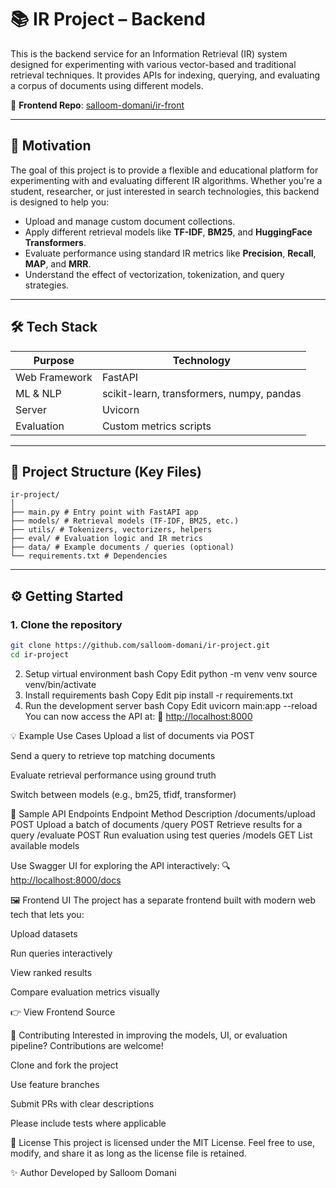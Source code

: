 # 📚 IR Project – Backend

This is the backend service for an Information Retrieval (IR) system designed for experimenting with various vector-based and traditional retrieval techniques. It provides APIs for indexing, querying, and evaluating a corpus of documents using different models.

🔗 **Frontend Repo**: [salloom-domani/ir-front](https://github.com/salloom-domani/ir-front)

---

## 🚀 Motivation

The goal of this project is to provide a flexible and educational platform for experimenting with and evaluating different IR algorithms. Whether you're a student, researcher, or just interested in search technologies, this backend is designed to help you:

- Upload and manage custom document collections.
- Apply different retrieval models like **TF-IDF**, **BM25**, and **HuggingFace Transformers**.
- Evaluate performance using standard IR metrics like **Precision**, **Recall**, **MAP**, and **MRR**.
- Understand the effect of vectorization, tokenization, and query strategies.

---

## 🛠️ Tech Stack

| Purpose       | Technology                                |
| ------------- | ----------------------------------------- |
| Web Framework | FastAPI                                   |
| ML & NLP      | scikit-learn, transformers, numpy, pandas |
| Server        | Uvicorn                                   |
| Evaluation    | Custom metrics scripts                    |

---

## 📂 Project Structure (Key Files)

```
ir-project/
│
├── main.py # Entry point with FastAPI app
├── models/ # Retrieval models (TF-IDF, BM25, etc.)
├── utils/ # Tokenizers, vectorizers, helpers
├── eval/ # Evaluation logic and IR metrics
├── data/ # Example documents / queries (optional)
└── requirements.txt # Dependencies
```

---

## ⚙️ Getting Started

### 1. Clone the repository

```bash
git clone https://github.com/salloom-domani/ir-project.git
cd ir-project
```

2. Setup virtual environment
   bash
   Copy
   Edit
   python -m venv venv
   source venv/bin/activate
3. Install requirements
   bash
   Copy
   Edit
   pip install -r requirements.txt
4. Run the development server
   bash
   Copy
   Edit
   uvicorn main:app --reload
   You can now access the API at:
   📍 <http://localhost:8000>

💡 Example Use Cases
Upload a list of documents via POST

Send a query to retrieve top matching documents

Evaluate retrieval performance using ground truth

Switch between models (e.g., bm25, tfidf, transformer)

🧪 Sample API Endpoints
Endpoint Method Description
/documents/upload POST Upload a batch of documents
/query POST Retrieve results for a query
/evaluate POST Run evaluation using test queries
/models GET List available models

Use Swagger UI for exploring the API interactively:
🔍 <http://localhost:8000/docs>

🖼️ Frontend UI
The project has a separate frontend built with modern web tech that lets you:

Upload datasets

Run queries interactively

View ranked results

Compare evaluation metrics visually

👉 View Frontend Source

🤝 Contributing
Interested in improving the models, UI, or evaluation pipeline? Contributions are welcome!

Clone and fork the project

Use feature branches

Submit PRs with clear descriptions

Please include tests where applicable

📄 License
This project is licensed under the MIT License.
Feel free to use, modify, and share it as long as the license file is retained.

✨ Author
Developed by Salloom Domani
